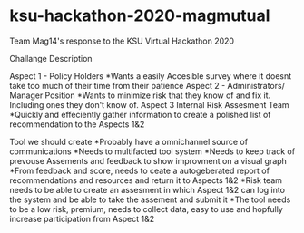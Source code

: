 # ksu-hackathon-2020-magmutual
Team Mag14's response to the KSU Virtual Hackathon 2020

Challange Description

Aspect 1 - Policy Holders
  *Wants a easily Accesible survey where it doesnt take too much of their time from their patience
Aspect 2 - Administrators/ Manager Position
  *Wants to minimize risk that they know of and fix it. Including ones they don't know of.
Aspect 3 Internal Risk Assesment Team
  *Quickly and effeciently gather information to create a polished list of recommendation to the Aspects 1&2

Tool we should create
  *Probably have a omnichannel source of communications 
  *Needs to multifacted tool system
  *Needs to keep track of prevouse Assements and feedback to show improvment on a visual graph
  *From feedback and score, needs to ceate a autogeberated report of recommendations and resources and return it to Aspects 1&2
  *Risk team needs to be able to create an assesment in which Aspect 1&2 can log into the system and be able to take the assement and submit it
  *The tool needs to be a low risk, premium, needs to collect data, easy to use and hopfully increase participation from Aspect 1&2
